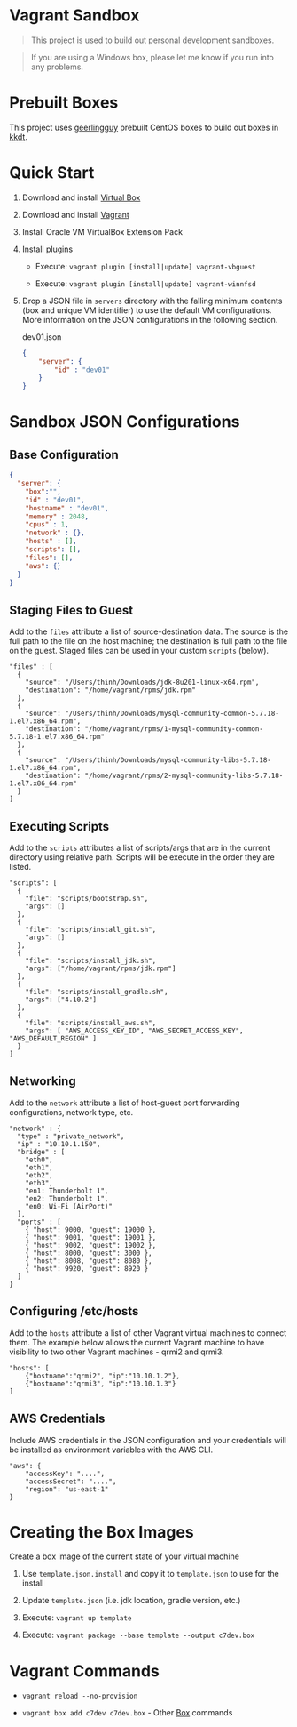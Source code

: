 # Vagrant Sandbox

> This project is used to build out personal development sandboxes.

> If you are using a Windows box, please let me know if you run into any problems.

# Prebuilt Boxes

This project uses [geerlingguy](https://app.vagrantup.com/geerlingguy/boxes/centos7) prebuilt CentOS boxes to build out boxes in [kkdt](https://app.vagrantup.com/kkdt).

# Quick Start

1. Download and install [Virtual Box](https://www.virtualbox.org/wiki/VirtualBox)

2. Download and install [Vagrant](https://www.vagrantup.com/)

3. Install Oracle VM VirtualBox Extension Pack

4. Install plugins

   - Execute: `vagrant plugin [install|update] vagrant-vbguest`

   - Execute: `vagrant plugin [install|update] vagrant-winnfsd`

5. Drop a JSON file in `servers` directory with the falling minimum contents (box and unique VM identifier) to use the default VM configurations. More information on the JSON configurations in the following section.

    dev01.json

   ```json
   {
       "server": {
           "id" : "dev01"
       }
   }
   ```

# Sandbox JSON Configurations

## Base Configuration

```json
{
  "server": {
    "box":"",
    "id" : "dev01",
    "hostname" : "dev01",
    "memory" : 2048,
    "cpus" : 1,
    "network" : {},
    "hosts" : [],
    "scripts": [],
    "files": [],
    "aws": {}
  }
}
```

## Staging Files to Guest

Add to the `files` attribute a list of source-destination data. The source is the full path to the file on the host machine; the destination is full path to the file on the guest. Staged files can be used in your custom `scripts` (below).

```
"files" : [
  {
    "source": "/Users/thinh/Downloads/jdk-8u201-linux-x64.rpm",
    "destination": "/home/vagrant/rpms/jdk.rpm"
  },
  {
    "source": "/Users/thinh/Downloads/mysql-community-common-5.7.18-1.el7.x86_64.rpm",
    "destination": "/home/vagrant/rpms/1-mysql-community-common-5.7.18-1.el7.x86_64.rpm"
  },
  {
    "source": "/Users/thinh/Downloads/mysql-community-libs-5.7.18-1.el7.x86_64.rpm",
    "destination": "/home/vagrant/rpms/2-mysql-community-libs-5.7.18-1.el7.x86_64.rpm"
  }
]
```

## Executing Scripts

Add to the `scripts` attributes a list of scripts/args that are in the current directory using relative path. Scripts will be execute in the order they are listed.

```
"scripts": [
  {
    "file": "scripts/bootstrap.sh",
    "args": []
  },
  {
    "file": "scripts/install_git.sh",
    "args": []
  },
  {
    "file": "scripts/install_jdk.sh",
    "args": ["/home/vagrant/rpms/jdk.rpm"]
  },
  {
    "file": "scripts/install_gradle.sh",
    "args": ["4.10.2"]
  },
  {
    "file": "scripts/install_aws.sh",
    "args": [ "AWS_ACCESS_KEY_ID", "AWS_SECRET_ACCESS_KEY", "AWS_DEFAULT_REGION" ]
  }
]
```

## Networking

Add to the `network` attribute a list of host-guest port forwarding configurations, network type, etc.

```
"network" : {
  "type" : "private_network",
  "ip" : "10.10.1.150",
  "bridge" : [
    "eth0",
    "eth1",
    "eth2",
    "eth3",
    "en1: Thunderbolt 1",
    "en2: Thunderbolt 1",
    "en0: Wi-Fi (AirPort)"
  ],
  "ports" : [
    { "host": 9000, "guest": 19000 },
    { "host": 9001, "guest": 19001 },
    { "host": 9002, "guest": 19002 },
    { "host": 8000, "guest": 3000 },
    { "host": 8008, "guest": 8080 },
    { "host": 9920, "guest": 8920 }
  ]
}
```

## Configuring /etc/hosts

Add to the `hosts` attribute a list of other Vagrant virtual machines to connect them. The example below allows the current Vagrant machine to have visibility to two other Vagrant machines - qrmi2 and qrmi3.

```
"hosts": [
    {"hostname":"qrmi2", "ip":"10.10.1.2"},
    {"hostname":"qrmi3", "ip":"10.10.1.3"}
]
```

## AWS Credentials

Include AWS credentials in the JSON configuration and your credentials will be installed as environment variables with the AWS CLI.

```
"aws": {
    "accessKey": "....",
    "accessSecret": "....",
    "region": "us-east-1"
}
```

# Creating the Box Images

Create a box image of the current state of your virtual machine

1. Use `template.json.install` and copy it to `template.json` to use for the install

2. Update `template.json` (i.e. jdk location, gradle version, etc.)

3. Execute: `vagrant up template`

4. Execute: `vagrant package --base template --output c7dev.box`

# Vagrant Commands

   - `vagrant reload --no-provision`

   - `vagrant box add c7dev c7dev.box` - Other [Box](https://www.vagrantup.com/docs/cli/box.html) commands
